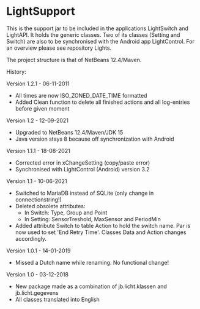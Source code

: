 # LightSupport

This is the support jar to be included in the applications LightSwitch and LightAPI. It holds the generic classes. Two of its classes (Setting and Switch) are also to be synchronised with the Android app LightControl.
For an overview please see repository Lights.

The project structure is that of NetBeans 12.4/Maven.

History:

Version 1.2.1 - 06-11-2011
 - All times are now ISO_ZONED_DATE_TIME formatted
 - Added Clean function to delete all finished actions and all log-entries before given moment 

Version 1.2 - 12-09-2021
 - Upgraded to NetBeans 12.4/Maven/JDK 15
 - Java version stays 8 because off synchronization with Android

Version 1.1.1 - 18-08-2021
 - Corrected error in xChangeSetting (copy/paste error)
 - Synchronised with LightControl (Android) version 3.2

Version 1.1 - 10-06-2021
 - Switched to MariaDB instead of SQLite (only change in connectionstring!)
 - Deleted obsolete attributes:
   - In Switch: Type, Group and Point
   - In Setting: SensorTreshold, MaxSensor and PeriodMin
 - Added attribute Switch to table Action to hold the switch name. Par is now used to set 'End Retry Time'. Classes Data and Action changes accordingly.

Version 1.0.1 - 14-01-2019
 - Missed a Dutch name while renaming. No functional change!

Version 1.0 - 03-12-2018
 - New package made as a combination of jb.licht.klassen and jb.licht.gegevens
 - All classes translated into English

